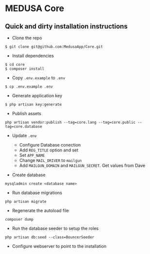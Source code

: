 # MEDUSA Core

## Quick and dirty installation instructions

- Clone the repo

```
$ git clone git@github.com:MedusaApp/Core.git
```

- Install dependencies

```
$ cd core
$ composer install
```
- Copy `.env.example` to `.env`
```
$ cp .env.example .env
```
- Generate application key
```
$ php artisan key:generate
```

- Publish assets

```
php artisan vendor:publish --tag=core.lang --tag=core.public --tag=core.database
```

- Update `.env`
  - Configure Database conection
  - Add `REG_TITLE` option and set
  - Set `APP_NAME`
  - Change `MAIL_DRIVER` to `mailgun`
  - Add `MAILGUN_DOMAIN` and `MAILGUN_SECRET`.  Get values from Dave
  
- Create database

```
mysqladmin create <database name>
```

- Run database migrations
```
php artisan migrate
```
- Regenerate the autoload file
```
composer dump
```
- Run the database seeder to setup the roles
```
php artisan db:seed --class=BouncerSeeder
```

- Configure webserver to point to the installation

